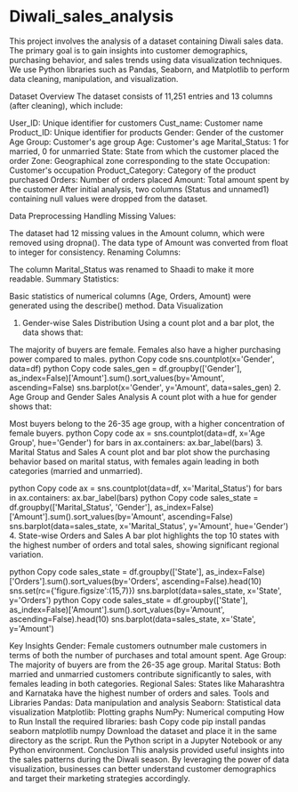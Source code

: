 # Diwali_sales_analysis

This project involves the analysis of a dataset containing Diwali sales data. The primary goal is to gain insights into customer demographics, purchasing behavior, and sales trends using data visualization techniques. We use Python libraries such as Pandas, Seaborn, and Matplotlib to perform data cleaning, manipulation, and visualization.

Dataset Overview
The dataset consists of 11,251 entries and 13 columns (after cleaning), which include:

User_ID: Unique identifier for customers
Cust_name: Customer name
Product_ID: Unique identifier for products
Gender: Gender of the customer
Age Group: Customer's age group
Age: Customer's age
Marital_Status: 1 for married, 0 for unmarried
State: State from which the customer placed the order
Zone: Geographical zone corresponding to the state
Occupation: Customer's occupation
Product_Category: Category of the product purchased
Orders: Number of orders placed
Amount: Total amount spent by the customer
After initial analysis, two columns (Status and unnamed1) containing null values were dropped from the dataset.

Data Preprocessing
Handling Missing Values:

The dataset had 12 missing values in the Amount column, which were removed using dropna().
The data type of Amount was converted from float to integer for consistency.
Renaming Columns:

The column Marital_Status was renamed to Shaadi to make it more readable.
Summary Statistics:

Basic statistics of numerical columns (Age, Orders, Amount) were generated using the describe() method.
Data Visualization
1. Gender-wise Sales Distribution
Using a count plot and a bar plot, the data shows that:

The majority of buyers are female.
Females also have a higher purchasing power compared to males.
python
Copy code
sns.countplot(x='Gender', data=df)
python
Copy code
sales_gen = df.groupby(['Gender'], as_index=False)['Amount'].sum().sort_values(by='Amount', ascending=False)
sns.barplot(x='Gender', y='Amount', data=sales_gen)
2. Age Group and Gender Sales Analysis
A count plot with a hue for gender shows that:

Most buyers belong to the 26-35 age group, with a higher concentration of female buyers.
python
Copy code
ax = sns.countplot(data=df, x='Age Group', hue='Gender')
for bars in ax.containers:
    ax.bar_label(bars)
3. Marital Status and Sales
A count plot and bar plot show the purchasing behavior based on marital status, with females again leading in both categories (married and unmarried).

python
Copy code
ax = sns.countplot(data=df, x='Marital_Status')
for bars in ax.containers:
    ax.bar_label(bars)
python
Copy code
sales_state = df.groupby(['Marital_Status', 'Gender'], as_index=False)['Amount'].sum().sort_values(by='Amount', ascending=False)
sns.barplot(data=sales_state, x='Marital_Status', y='Amount', hue='Gender')
4. State-wise Orders and Sales
A bar plot highlights the top 10 states with the highest number of orders and total sales, showing significant regional variation.

python
Copy code
sales_state = df.groupby(['State'], as_index=False)['Orders'].sum().sort_values(by='Orders', ascending=False).head(10)
sns.set(rc={'figure.figsize':(15,7)})
sns.barplot(data=sales_state, x='State', y='Orders')
python
Copy code
sales_state = df.groupby(['State'], as_index=False)['Amount'].sum().sort_values(by='Amount', ascending=False).head(10)
sns.barplot(data=sales_state, x='State', y='Amount')



Key Insights
Gender: Female customers outnumber male customers in terms of both the number of purchases and total amount spent.
Age Group: The majority of buyers are from the 26-35 age group.
Marital Status: Both married and unmarried customers contribute significantly to sales, with females leading in both categories.
Regional Sales: States like Maharashtra and Karnataka have the highest number of orders and sales.
Tools and Libraries
Pandas: Data manipulation and analysis
Seaborn: Statistical data visualization
Matplotlib: Plotting graphs
NumPy: Numerical computing
How to Run
Install the required libraries:
bash
Copy code
pip install pandas seaborn matplotlib numpy
Download the dataset and place it in the same directory as the script.
Run the Python script in a Jupyter Notebook or any Python environment.
Conclusion
This analysis provided useful insights into the sales patterns during the Diwali season. By leveraging the power of data visualization, businesses can better understand customer demographics and target their marketing strategies accordingly.

